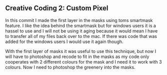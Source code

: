 ## Creative Coding 2: Custom Pixel

In this commit I made the first layer in the masks using toms smartmask feature. I like the idea behind the smartmask but for windows users it is a hassel to use and I will not be using it aging because it would mean I have to transfer all of my files back over to the mac. If there was code that was added for the windows users I would use it again though. 

With the first layer of masks it was useful to use this technique, but now I will have to photoshop and recode to fit in the masks as my code only cooperates with 2 different colours for the mask and I need it to work with 3 colours. Now I need to photoshop the greenery into the masks.